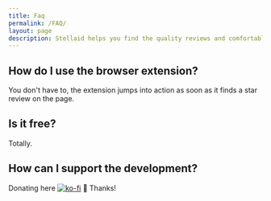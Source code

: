 ```yaml
---
title: Faq
permalink: /FAQ/
layout: page
description: Stellaid helps you find the quality reviews and comfortably summarize them into a single value.
---
```


## How do I use the browser extension?

You don't have to, the extension jumps into action as soon as it finds a star review on the page.


## Is it free?

Totally.


## How can I support the development?

Donating here [![ko-fi](https://ko-fi.com/img/githubbutton_sm.svg)](https://ko-fi.com/N4N56KOTY) 💟 Thanks!